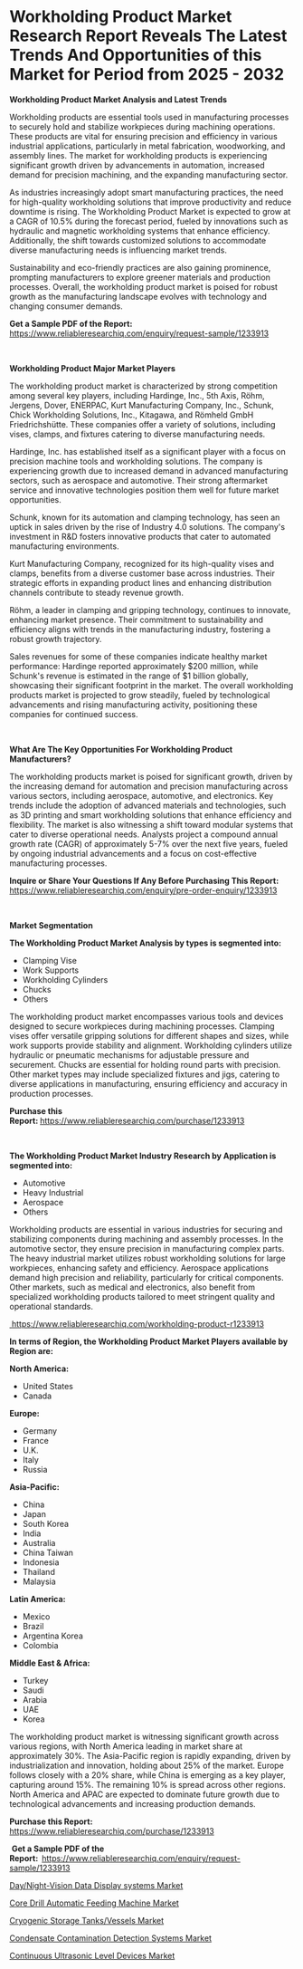 <p><h1>Workholding Product Market Research Report Reveals The Latest Trends And Opportunities of this Market for Period from 2025 - 2032</h1></p><p><strong>Workholding Product Market Analysis and Latest Trends</strong></p>
<p><p>Workholding products are essential tools used in manufacturing processes to securely hold and stabilize workpieces during machining operations. These products are vital for ensuring precision and efficiency in various industrial applications, particularly in metal fabrication, woodworking, and assembly lines. The market for workholding products is experiencing significant growth driven by advancements in automation, increased demand for precision machining, and the expanding manufacturing sector.</p><p>As industries increasingly adopt smart manufacturing practices, the need for high-quality workholding solutions that improve productivity and reduce downtime is rising. The Workholding Product Market is expected to grow at a CAGR of 10.5% during the forecast period, fueled by innovations such as hydraulic and magnetic workholding systems that enhance efficiency. Additionally, the shift towards customized solutions to accommodate diverse manufacturing needs is influencing market trends. </p><p>Sustainability and eco-friendly practices are also gaining prominence, prompting manufacturers to explore greener materials and production processes. Overall, the workholding product market is poised for robust growth as the manufacturing landscape evolves with technology and changing consumer demands.</p></p>
<p><strong>Get a Sample PDF of the Report:&nbsp;</strong> <a href="https://www.reliableresearchiq.com/enquiry/request-sample/1233913?utm_campaign=1144&utm_medium=2&utm_source=Github&utm_content=ia&utm_term=11042025&utm_id=workholding-product">https://www.reliableresearchiq.com/enquiry/request-sample/1233913</a></p>
<p>&nbsp;</p>
<p><strong>Workholding Product Major Market Players</strong></p>
<p><p>The workholding product market is characterized by strong competition among several key players, including Hardinge, Inc., 5th Axis, Röhm, Jergens, Dover, ENERPAC, Kurt Manufacturing Company, Inc., Schunk, Chick Workholding Solutions, Inc., Kitagawa, and Römheld GmbH Friedrichshütte. These companies offer a variety of solutions, including vises, clamps, and fixtures catering to diverse manufacturing needs.</p><p>Hardinge, Inc. has established itself as a significant player with a focus on precision machine tools and workholding solutions. The company is experiencing growth due to increased demand in advanced manufacturing sectors, such as aerospace and automotive. Their strong aftermarket service and innovative technologies position them well for future market opportunities.</p><p>Schunk, known for its automation and clamping technology, has seen an uptick in sales driven by the rise of Industry 4.0 solutions. The company's investment in R&D fosters innovative products that cater to automated manufacturing environments.</p><p>Kurt Manufacturing Company, recognized for its high-quality vises and clamps, benefits from a diverse customer base across industries. Their strategic efforts in expanding product lines and enhancing distribution channels contribute to steady revenue growth.</p><p>Röhm, a leader in clamping and gripping technology, continues to innovate, enhancing market presence. Their commitment to sustainability and efficiency aligns with trends in the manufacturing industry, fostering a robust growth trajectory. </p><p>Sales revenues for some of these companies indicate healthy market performance: Hardinge reported approximately $200 million, while Schunk's revenue is estimated in the range of $1 billion globally, showcasing their significant footprint in the market. The overall workholding products market is projected to grow steadily, fueled by technological advancements and rising manufacturing activity, positioning these companies for continued success.</p></p>
<p>&nbsp;</p>
<p><strong>What Are The Key Opportunities For Workholding Product Manufacturers?</strong></p>
<p><p>The workholding products market is poised for significant growth, driven by the increasing demand for automation and precision manufacturing across various sectors, including aerospace, automotive, and electronics. Key trends include the adoption of advanced materials and technologies, such as 3D printing and smart workholding solutions that enhance efficiency and flexibility. The market is also witnessing a shift toward modular systems that cater to diverse operational needs. Analysts project a compound annual growth rate (CAGR) of approximately 5-7% over the next five years, fueled by ongoing industrial advancements and a focus on cost-effective manufacturing processes.</p></p>
<p><strong>Inquire or Share Your Questions If Any Before Purchasing This Report:</strong> <a href="https://www.reliableresearchiq.com/enquiry/pre-order-enquiry/1233913?utm_campaign=1144&utm_medium=2&utm_source=Github&utm_content=ia&utm_term=11042025&utm_id=workholding-product">https://www.reliableresearchiq.com/enquiry/pre-order-enquiry/1233913</a></p>
<p>&nbsp;</p>
<p><strong>Market Segmentation</strong></p>
<p><strong>The Workholding Product Market Analysis by types is segmented into:</strong></p>
<p><ul><li>Clamping Vise</li><li>Work Supports</li><li>Workholding Cylinders</li><li>Chucks</li><li>Others</li></ul></p>
<p><p>The workholding product market encompasses various tools and devices designed to secure workpieces during machining processes. Clamping vises offer versatile gripping solutions for different shapes and sizes, while work supports provide stability and alignment. Workholding cylinders utilize hydraulic or pneumatic mechanisms for adjustable pressure and securement. Chucks are essential for holding round parts with precision. Other market types may include specialized fixtures and jigs, catering to diverse applications in manufacturing, ensuring efficiency and accuracy in production processes.</p></p>
<p><strong>Purchase this Report:&nbsp;</strong><a href="https://www.reliableresearchiq.com/purchase/1233913?utm_campaign=1144&utm_medium=2&utm_source=Github&utm_content=ia&utm_term=11042025&utm_id=workholding-product">https://www.reliableresearchiq.com/purchase/1233913</a></p>
<p>&nbsp;</p>
<p><strong>The Workholding Product Market Industry Research by Application is segmented into:</strong></p>
<p><ul><li>Automotive</li><li>Heavy Industrial</li><li>Aerospace</li><li>Others</li></ul></p>
<p><p>Workholding products are essential in various industries for securing and stabilizing components during machining and assembly processes. In the automotive sector, they ensure precision in manufacturing complex parts. The heavy industrial market utilizes robust workholding solutions for large workpieces, enhancing safety and efficiency. Aerospace applications demand high precision and reliability, particularly for critical components. Other markets, such as medical and electronics, also benefit from specialized workholding products tailored to meet stringent quality and operational standards.</p></p>
<p><a href="https://www.reliableresearchiq.com/workholding-product-r1233913?utm_campaign=1144&utm_medium=2&utm_source=Github&utm_content=ia&utm_term=11042025&utm_id=workholding-product">&nbsp;https://www.reliableresearchiq.com/workholding-product-r1233913</a></p>
<p><strong>In terms of Region, the Workholding Product Market Players available by Region are:</strong></p>
<p>
    <p> <strong> North America: </strong>
        <ul>
            <li>United States</li>
            <li>Canada</li>
        </ul>
        </p> 
    <p> <strong> Europe: </strong>
        <ul>
            <li>Germany</li>
            <li>France</li>
            <li>U.K.</li>
            <li>Italy</li>
            <li>Russia</li>
        </ul>
        </p> 
    <p> <strong> Asia-Pacific: </strong>
        <ul>
            <li>China</li>
            <li>Japan</li>
            <li>South Korea</li>
            <li>India</li>
            <li>Australia</li>
            <li>China Taiwan</li>
            <li>Indonesia</li>
            <li>Thailand</li>
            <li>Malaysia</li>
        </ul>
        </p> 
    <p> <strong> Latin America: </strong>
        <ul>
            <li>Mexico</li>
            <li>Brazil</li>
            <li>Argentina Korea</li>
            <li>Colombia</li>
        </ul>
        </p> 
    <p> <strong> Middle East & Africa: </strong>
        <ul>
            <li>Turkey</li>
            <li>Saudi</li>
            <li>Arabia</li>
            <li>UAE</li>
            <li>Korea</li>
        </ul>
    </p>
    </p>
<p><p>The workholding product market is witnessing significant growth across various regions, with North America leading in market share at approximately 30%. The Asia-Pacific region is rapidly expanding, driven by industrialization and innovation, holding about 25% of the market. Europe follows closely with a 20% share, while China is emerging as a key player, capturing around 15%. The remaining 10% is spread across other regions. North America and APAC are expected to dominate future growth due to technological advancements and increasing production demands.</p></p>
<p><strong>Purchase this Report: </strong><a href="https://www.reliableresearchiq.com/purchase/1233913?utm_campaign=1144&utm_medium=2&utm_source=Github&utm_content=ia&utm_term=11042025&utm_id=workholding-product">https://www.reliableresearchiq.com/purchase/1233913</a></p>
<p>&nbsp;<strong>Get a Sample PDF of the Report:&nbsp;&nbsp;</strong><a href="https://www.reliableresearchiq.com/enquiry/request-sample/1233913?utm_campaign=1144&utm_medium=2&utm_source=Github&utm_content=ia&utm_term=11042025&utm_id=workholding-product">https://www.reliableresearchiq.com/enquiry/request-sample/1233913</a></p>
<p><strong></strong></p>
<p><p><a href="https://github.com/budenhanelfc/Market-Research-Report-List-1/blob/main/daynight-vision-data-display-systems-market.md?utm_campaign=1144&utm_medium=2&utm_source=Github&utm_content=ia&utm_term=11042025&utm_id=workholding-product">Day/Night-Vision Data Display systems Market</a></p><p><a href="https://github.com/handyiongikg/Market-Research-Report-List-1/blob/main/core-drill-automatic-feeding-machine-market.md?utm_campaign=1144&utm_medium=2&utm_source=Github&utm_content=ia&utm_term=11042025&utm_id=workholding-product">Core Drill Automatic Feeding Machine Market</a></p><p><a href="https://github.com/nellygussisy/Market-Research-Report-List-1/blob/main/cryogenic-storage-tanksvessels-market.md?utm_campaign=1144&utm_medium=2&utm_source=Github&utm_content=ia&utm_term=11042025&utm_id=workholding-product">Cryogenic Storage Tanks/Vessels Market</a></p><p><a href="https://github.com/ebalabenoot/Market-Research-Report-List-1/blob/main/condensate-contamination-detection-systems-market.md?utm_campaign=1144&utm_medium=2&utm_source=Github&utm_content=ia&utm_term=11042025&utm_id=workholding-product">Condensate Contamination Detection Systems Market</a></p><p><a href="https://github.com/cwasicioaie/Market-Research-Report-List-1/blob/main/continuous-ultrasonic-level-devices-market.md?utm_campaign=1144&utm_medium=2&utm_source=Github&utm_content=ia&utm_term=11042025&utm_id=workholding-product">Continuous Ultrasonic Level Devices Market</a></p></p>